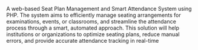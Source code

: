 A web-based Seat Plan Management and Smart Attendance System using PHP. The system aims to efficiently manage seating arrangements for examinations, events, or classrooms, and streamline the attendance process through a smart, automated approach. This solution will help institutions or organizations to optimize seating plans, reduce manual errors, and provide accurate attendance tracking in real-time
